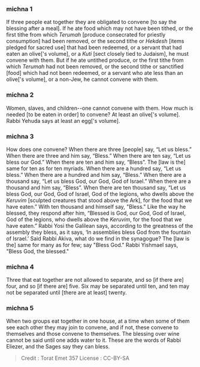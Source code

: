 
### michna 1
If three people eat together they are obligated to convene [to say the blessing after a meal]. If he ate food which may not have been tithed, or the first tithe from which _Terumah_ [produce consecrated for priestly consumption] had been removed, or the second tithe or _Hekdesh_ [items pledged for sacred use] that had been redeemed, or a servant that had eaten an olive['s volume], or a _Kuti_ [sect closely tied to Judaism], he must convene with them.  But if he ate untithed produce, or the first tithe from which _Terumah_ had not been removed, or the second tithe or sanctified [food] which had not been redeemed, or a servant who ate less than an olive['s volume], or a non-Jew, he cannot convene with them.

### michna 2
Women, slaves, and children--one cannot convene with them. How much is needed [to be eaten in order] to convene? At least an olive['s volume]. Rabbi Yehuda says at least an egg['s volume].

### michna 3
How does one convene?  When there are three [people] say, “Let us bless.” When there are three and him say, “Bless.” When there are ten say, “Let us bless our God.” When there are ten and him say, “Bless”. The [law is the] same for ten as for ten myriads. When there are a hundred say, “Let us bless.” When there are a hundred and him say, “Bless.” When there are a thousand say, “Let us bless God, our God, God of Israel.” When there are a thousand and him say, “Bless”. When there are ten thousand say, “Let us bless God, our God, God of Israel, God of the legions, who dwells above the _Keruvim_ [sculpted creatures that stood above the Ark], for the food that we have eaten.” With ten thousand and himself say, "Bless."  Like the way he blessed, they respond after him, “Blessed is God, our God, God of Israel, God of the legions, who dwells above the _Keruvim_, for the food that we have eaten.”  Rabbi Yosi the Galilean says, according to the greatness of the assembly they bless, as it says, ‘In assemblies bless God from the fountain of Israel.’ Said Rabbi Akiva, what do we find in the synagogue? The [law is the] same for many as for few; say "Bless God."  Rabbi Yishmael says, "Bless God, the blessed."

### michna 4
Three that eat together are not allowed to separate, and so [if there are] four, and so [if there are] five. Six may be separated until ten, and ten may not be separated until [there are at least] twenty.

### michna 5
When two groups eat together in one house, at a time when some of them see each other they may join to convene, and if not, these convene to themselves and those convene to themselves. The blessing over wine cannot be said until one adds water to it. These are the words of Rabbi Eliezer, and the Sages say they can bless.

>Credit : Torat Emet 357
>License : CC-BY-SA 